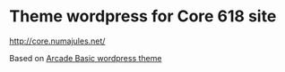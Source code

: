 # Theme wordpress for Core 618 site

http://core.numajules.net/

Based on [Arcade Basic wordpress theme](http://wordpress.org/themes/arcade-basic)
